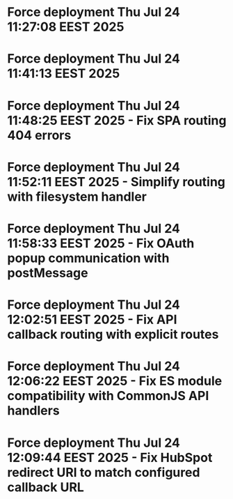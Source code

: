 # Force deployment Thu Jul 24 11:27:08 EEST 2025
# Force deployment Thu Jul 24 11:41:13 EEST 2025
# Force deployment Thu Jul 24 11:48:25 EEST 2025 - Fix SPA routing 404 errors
# Force deployment Thu Jul 24 11:52:11 EEST 2025 - Simplify routing with filesystem handler
# Force deployment Thu Jul 24 11:58:33 EEST 2025 - Fix OAuth popup communication with postMessage
# Force deployment Thu Jul 24 12:02:51 EEST 2025 - Fix API callback routing with explicit routes
# Force deployment Thu Jul 24 12:06:22 EEST 2025 - Fix ES module compatibility with CommonJS API handlers
# Force deployment Thu Jul 24 12:09:44 EEST 2025 - Fix HubSpot redirect URI to match configured callback URL
